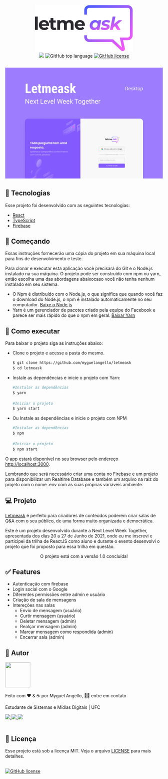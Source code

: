 <div align="center">
  <a href="https://let-meask.web.app/"><img title="Letmeask" src="src/assets/images/logo.svg" /></a>
</div>

<div align="center">
  <img src="https://img.shields.io/static/v1?label=NLW&message=6&color=835AFD&style=flat" />
  <img alt="GitHub top language" src="https://img.shields.io/github/languages/top/myguelangello/letmeask?color=835AFD&logoColor=835AFD" />
<a href="https://github.com/myguelangello/letmeask/blob/main/LICENSE"><img alt="GitHub license" src="https://img.shields.io/github/license/myguelangello/letmeask?color=835AFD&label=license"></a>
</div>
<h2 align="center">
  <img alt="Letmeask" title="Letmeask" src="src/assets/images/Capa.png" />
</h2>

<div>
  <h2>🧪 Tecnologias</h2>
  <div>
    <p>Esse projeto foi desenvolvido com as seguintes tecnologias:</p>
    <ul>
      <li><a href="https://pt-br.reactjs.org/">React</a></li>
      <li><a href="https://www.typescriptlang.org/">TypeScript</a></li>
      <li><a href="https://firebase.google.com/">Firebase</a></li>
    </ul>
  </div>
</div>

<div>
  <h2>🚧 Começando</h2>
  <div>
    <p>Essas instruções fornecerão uma cópia do projeto em sua máquina local para fins de desenvolvimento e teste.</p>
    <p>
      Para clonar e executar esta aplicação você precisará do Git e o Node.js instalado na sua máquina. O projeto pode ser construído com npm ou yarn, então escolha uma das abordagens abaixocaso você  não tenha nenhum instalado em seu sistema.
    </p>
    <ul>
      <li>
        O Npm é distribuído com o Node.js, o que significa que quando você faz o download do Node.js, o npm é instalado automaticamente no seu computador. 
        <a href="https://nodejs.org/en/download/">Baixe o Node.js</a>
      </li>
      <li>
        Yarn é um gerenciador de pacotes criado pela equipe do Facebook e parece ser mais rápido do que o npm em geral. 
        <a href="https://classic.yarnpkg.com/en/docs/install/#windows-stable">Baixar Yarn</a>
      </li>
    </ul>
  </div>
</div>

<div>
  <h2>🚀 Como executar</h2>
  <p>Para baixar o projeto siga as instruções abaixo:</p> 
  <ul>
    <li>Clone o projeto e acesse a pasta do mesmo.</li>
    
  ```bash
  $ git clone https://github.com/myguelangello/letmeask
  $ cd letmeask
  ```
  </ul>
  <ul>
    <li>
      Instale as dependências e inicie o projeto com Yarn:
    </li>
    
  ```bash
  #Instalar as dependências
  $ yarn
  
  #Iniciar o projeto
  $ yarn start
  ```
   </ul>
   <ul>
     <li>
       Ou Instale as dependências e inicie o projeto com NPM
     </li>
     
  ```bash
  #Instalar as dependências
  $ npm
  
  #Iniciar o projeto
  $ npm start
  ```
  </ul>
  <p>O app estará disponível no seu browser pelo endereço <a href="http://localhost:3000">http://localhost:3000</a>.</p>

  <p>Lembrando que será necessário criar uma conta no <a href="https://firebase.google.com/"> Firebase </a> e um projeto para disponibilizar um Realtime Database e também um arquivo na raiz do projeto com o nome .env com as suas próprias variáveis ambiente.</p>
</div>


<div>
  <h2>💻 Projeto</h2>
  <div>
    <p> 
      <a href="https://let-meask.web.app/">Letmeask</a> é perfeito para criadores de conteúdos poderem criar salas de Q&A com o seu público, de uma forma muito organizada e democrática.
    </p>
    <p>
      Este é um projeto desenvolvido durante a Next Level Week Together, apresentada dos dias 20 a 27 de Junho de 2021, onde eu me inscrevi e participei da trilha de ReactJS como aluno e durante o evento desenvolvi o projeto que foi proposto para essa trilha em questão.
    </p>
    <p align="center"> O projeto está com a versão 1.0 concluída!</p>
  </div>
</div>

<div>
  <h2>✅ Features</h2>
  <div>
    <ul>
      <li>Autenticação com firebase</li>
      <li>Login social com o Google</li>
      <li>Diferentes permissões entre admin e usuário</li>
      <li>Criação de sala de mensagens</li>
      <li> 
        Intereções nas salas
         <ul>
          <li>Envio de mensagem (usuário)</li>
          <li>Curtir mensagem (usuário)</li>
          <li>Deletar mensagem (admin)</li>
          <li>Realçar mensagem (admin)</li>
          <li>Marcar mensagem como respondida (admin)</li>
          <li>Encerrar sala (admin)</li>
        </ul>
      </li>
    </ul>
  </div>
</div>
 
 <div>
  <h2>📌 Autor</h2>
  <div>
    <img src="https://github.com/myguelangello.png" width="80" height="80" />
    <p>Feito com ❤️ & ☕ por Myguel Angello,  👋🏽 entre em contato</p>
    <p>Estudante de Sistemas e Mídias Digitais | UFC</p>
    <a href="https://www.linkedin.com/in/myguelangello/">
      <img src="https://img.shields.io/static/v1?label=&message=myguelangello&color=0A66C2&labelColor=0A66C2&logo=linkedin&style=flat-square" />
    </a>
    <a href="https://www.instagram.com/_myguel/">
      <img src="https://img.shields.io/static/v1?label=&message=_myguel&color=E4405F&labelColor=E4405F&logo=instagram&logoColor=ffffff&style=flat-square" />
    </a>
      <img src="https://img.shields.io/static/v1?label=&message=myguelangello@alu.ufc.br&color=EA4335&labelColor=EA4335&logo=gmail&logoColor=ffffff&style=flat-square" />
  </div>
</div>
 <div>
  <br />
  <h2>📃 Licença</h2>
  <div>
    <p>
      Esse projeto está sob a licença MIT. Veja o arquivo <a href="https://github.com/myguelangello/letmeask/blob/main/LICENSE">LICENSE</a> para mais detalhes.
    </p>
    <br />
    <a href="https://github.com/myguelangello/letmeask/blob/main/LICENSE">
      <img alt="GitHub license" src="https://img.shields.io/github/license/myguelangello/letmeask?color=835AFD&label=License&style=for-the-badge">
    </a>
  </div>
</div>
